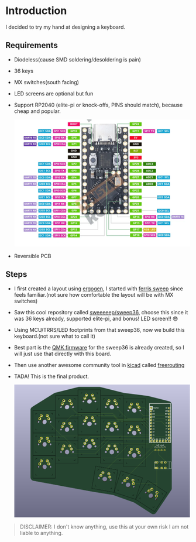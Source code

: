 # Introduction

I decided to try my hand at designing a keyboard.

## Requirements

- Diodeless(cause SMD soldering/desoldering is pain)
- 36 keys
- MX switches(south facing)
- LED screens are optional but fun
- Support RP2040 (elite-pi or knock-offs, PINS should match), because cheap and popular.

  ![RP2040](./assets/rp2040.png "cheap MCU")

- Reversible PCB

## Steps

- I first created a layout using [ergogen], I started with [ferris sweep] since feels familiar.(not sure how comfortable the layout will be with MX switches)
- Saw this cool repository called [sweeeeep/sweep36], choose this since it was 36 keys already, supported elite-pi, and bonus! LED screen!! 😎
- Using MCU/TRRS/LED footprints from that sweep36, now we build this keyboard.(not sure what to call it)
- Best part is the [QMK firmware] for the sweep36 is already created, so I will just use that directly with this board.
- Then use another awesome community tool in [kicad] called [freerouting]
- TADA! This is the final product.

  ![my-keyboard](./assets/image.png "an attempt was made")

> DISCLAIMER: I don't know anything, use this at your own risk I am not liable to anything.

[ergogen]: https://ergogen.cache.works/
[ferris sweep]: https://github.com/davidphilipbarr/Sweep
[sweeeeep/sweep36]: https://github.com/sadekbaroudi/sweep36
[freerouting]: https://github.com/freerouting/freerouting
[kicad]: https://www.kicad.org/
[QMK firmware]: https://github.com/sadekbaroudi/qmk_firmware/tree/master/keyboards/fingerpunch/sweeeeep
